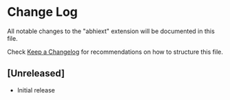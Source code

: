 # Change Log

All notable changes to the "abhiext" extension will be documented in this file.

Check [Keep a Changelog](http://keepachangelog.com/) for recommendations on how to structure this file.

## [Unreleased]

- Initial release